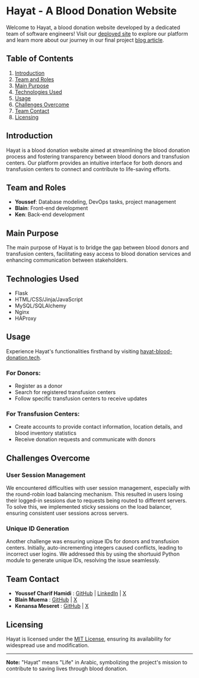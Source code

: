 # Hayat - A Blood Donation Website

Welcome to Hayat, a blood donation website developed by a dedicated team of software engineers! Visit our [deployed site](https://hayat-blood-donation.tech) to explore our platform and learn more about our journey in our final project [blog article](https://medium.com/@youssef.charif.h/hayat-a-blood-donation-website-f95c24c2b078?postPublishedType=initial).

## Table of Contents

1. [Introduction](#introduction)
2. [Team and Roles](#team-and-roles)
3. [Main Purpose](#main-purpose)
4. [Technologies Used](#technologies-used)
5. [Usage](#usage)
6. [Challenges Overcome](#challenges-overcome)
7. [Team Contact](#team-contact)
8. [Licensing](#licensing)

## Introduction <a name="introduction"></a>

Hayat is a blood donation website aimed at streamlining the blood donation process and fostering transparency between blood donors and transfusion centers. Our platform provides an intuitive interface for both donors and transfusion centers to connect and contribute to life-saving efforts.

## Team and Roles <a name="team-and-roles"></a>

- **Youssef**: Database modeling, DevOps tasks, project management
- **Blain**: Front-end development
- **Ken**: Back-end development

## Main Purpose <a name="main-purpose"></a>

The main purpose of Hayat is to bridge the gap between blood donors and transfusion centers, facilitating easy access to blood donation services and enhancing communication between stakeholders.

## Technologies Used <a name="technologies-used"></a>

- Flask
- HTML/CSS/Jinja/JavaScript
- MySQL/SQLAlchemy
- Nginx
- HAProxy

## Usage <a name="usage"></a>

Experience Hayat's functionalities firsthand by visiting [hayat-blood-donation.tech](https://hayat-blood-donation.tech). 

### For Donors:
- Register as a donor
- Search for registered transfusion centers
- Follow specific transfusion centers to receive updates

### For Transfusion Centers:
- Create accounts to provide contact information, location details, and blood inventory statistics
- Receive donation requests and communicate with donors

## Challenges Overcome <a name="challenges-overcome"></a>

### User Session Management
We encountered difficulties with user session management, especially with the round-robin load balancing mechanism. This resulted in users losing their logged-in sessions due to requests being routed to different servers. To solve this, we implemented sticky sessions on the load balancer, ensuring consistent user sessions across servers.

### Unique ID Generation
Another challenge was ensuring unique IDs for donors and transfusion centers. Initially, auto-incrementing integers caused conflicts, leading to incorrect user logins. We addressed this by using the shortuuid Python module to generate unique IDs, resolving the issue seamlessly.

## Team Contact <a name="team-contact"></a>

- **Youssef Charif Hamidi** : [GitHub](https://github.com/Chareef) | [LinkedIn](https://linkedin.com/in/youssef-charif-hamidi) | [X](https://x.com/YoussefCharifH2)
- **Blain Muema** : [GitHub](https://github.com/octocatblain) | [X](https://twitter.com/birdblain)
- **Kenansa Meseret** : [GitHub](https://github.com/Kenc0de) | [X](https://twitter.com/KENC0DE)

## Licensing <a name="licensing"></a>

Hayat is licensed under the [MIT License](LICENSE), ensuring its availability for widespread use and modification.

---
**Note:** "Hayat" means "Life" in Arabic, symbolizing the project's mission to contribute to saving lives through blood donation.

